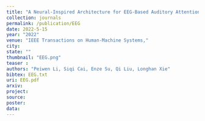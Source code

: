 ```yaml
---
title: "A Neural-Inspired Architecture for EEG-Based Auditory Attention Detection"
collection: journals
permalink: /publication/EEG
date: 2022-5-15
year: "2022"
venue: "IEEE Transactions on Human-Machine Systems,"
city: 
state: ""
thumbnail: "EEG.png"
teaser : 
authors: "Peiwen Li, Siqi Cai, Enze Su, Qi Liu, Longhan Xie"
bibtex: EEG.txt
uri: EEG.pdf
arxiv: 
project: 
source: 
poster: 
data:
---
```

